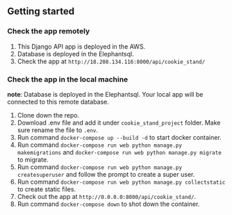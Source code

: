 ## Getting started

### Check the app remotely

1. This Django API app is deployed in the AWS.
2. Database is deployed in the Elephantsql.
3. Check the app at `http://18.208.134.116:8000/api/cookie_stand/`

### Check the app in the local machine

**note**: Database is deployed in the Elephantsql. Your local app will be connected to this remote database.

1. Clone down the repo.
2. Download .env file and add it under `cookie_stand_project` folder. Make sure rename the file to `.env`.
3. Run command `docker-compose up --build -d` to start docker container.
4. Run command `docker-compose run web python manage.py makemigrations` and `docker-compose run web python manage.py migrate` to migrate.
5. Run command `docker-compose run web python manage.py createsuperuser` and follow the prompt to create a super user.
6. Run command `docker-compose run web python manage.py collectstatic` to create static files.
7. Check out the app at `http://0.0.0.0:8000/api/cookie_stand/`.
8. Run command `docker-compose down` to shot down the container.
